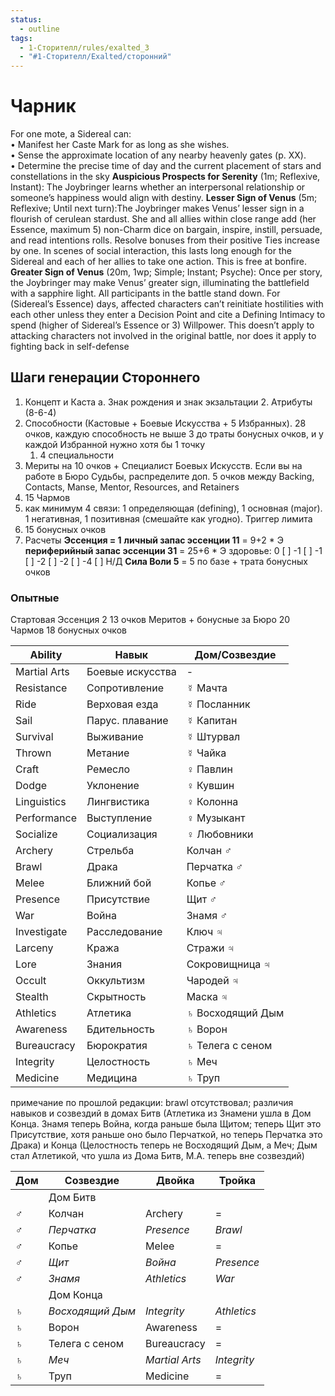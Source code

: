```yaml
---
status:
  - outline
tags:
  - 1-Сторителл/rules/exalted_3
  - "#1-Сторителл/Exalted/сторонний"
---
```


# Чарник
For one mote, a Sidereal can:  
• Manifest her Caste Mark for as long as she wishes.  
• Sense the approximate location of any nearby heavenly gates (p. XX).  
• Determine the precise time of day and the current placement of stars and constellations in the sky
**Auspicious Prospects for Serenity** (1m; Reflexive, Instant): The Joybringer learns whether an interpersonal relationship or someone’s happiness would align with destiny.
**Lesser Sign of Venus** (5m; Reflexive; Until next turn):The Joybringer makes Venus’ lesser sign in a flourish of cerulean stardust. She and all allies within close range add (her Essence, maximum 5) non-Charm dice on bargain, inspire, instill, persuade, and read intentions rolls. Resolve bonuses from their positive Ties increase by one. In scenes of social interaction, this lasts long enough for the Sidereal and each of her allies to take one action. This is free at bonfire.
**Greater Sign of Venus** (20m, 1wp; Simple; Instant; Psyche): Once per story, the Joybringer may make Venus’ greater sign, illuminating the battlefield with a sapphire light. All participants in the battle stand down. For (Sidereal’s Essence) days, affected characters can’t reinitiate hostilities with each other unless they enter a Decision Point and cite a Defining Intimacy to spend (higher of Sidereal’s Essence or 3) Willpower. This doesn’t apply to attacking characters not involved in the original battle, nor does it apply to fighting back in self-defense


## Шаги генерации Стороннего
 1. Концепт и Каста
 а. Знак рождения и знак экзальтации  2. Атрибуты (8-6-4)
 2. Способности (Кастовые + Боевые Искусства + 5 Избранных). 28 очков, каждую способность не выше 3 до траты бонусных очков, и у каждой Избранной нужно хотя бы 1 точку
	 1. 4 специальности
 3. Мериты на 10 очков + Специалист Боевых Искусств. Если вы на работе в Бюро Судьбы, распределите доп. 5 очков между Backing, Contacts, Manse, Mentor, Resources, and Retainers
 4. 15 Чармов
 5. как минимум 4 связи: 1 определяющая (defining), 1 основная (major). 1 негативная, 1 позитивная (смешайте как угодно). Триггер лимита
 6. 15 бонусных очков
 7. Расчеты
**Эссенция = 1**
**личный запас эссенции 11** = 9+2 * Э
**периферийный запас эссенции 31** = 25+6 * Э
здоровье: 0 [ ] -1 [ ] -1 [ ] -2 [ ] -2 [ ] -4 [ ] Н/Д
**Сила Воли 5** = 5 по базе + трата бонусных очков
### Опытные
Стартовая Эссенция 2
13 очков Меритов + бонусные за Бюро
20 Чармов
18 бонусных очков



| Ability         | Навык                | Дом/Созвездие    |
| --------------- | -------------------- | ---------------- |
| Martial Arts    | Боевые искусства | -                |
| Resistance      | Сопротивление        | ☿ Мачта          |
| Ride            | Верховая езда        | ☿ Посланник      |
| Sail            | Парус. плавание      | ☿ Капитан        |
| Survival        | Выживание            | ☿ Штурвал        |
| Thrown      | Метание          | ☿ Чайка          |
| Craft       | Ремесло          | ♀ Павлин         |
| Dodge       | Уклонение        | ♀ Кувшин         |
| Linguistics | Лингвистика      | ♀ Колонна        |
| Performance | Выступление      | ♀ Музыкант       |
| Socialize   | Социализация     | ♀ Любовники      |
| Archery         | Стрельба             | Колчан ♂         |
| Brawl           | Драка                | Перчатка ♂       |
| Melee           | Ближний бой          | Копье ♂          |
| Presence      | Присутствие        | Щит ♂            |
| War             | Война                | Знамя ♂          |
| Investigate     | Расследование        | Ключ ♃           |
| Larceny         | Кража                | Стражи ♃         |
| Lore        | Знания           | Сокровищница ♃   |
| Occult        | Оккультизм         | Чародей ♃        |
| Stealth         | Скрытность           | Маска ♃          |
| Athletics       | Атлетика             | ♄ Восходящий Дым |
| Awareness       | Бдительность         | ♄ Ворон          |
| Bureaucracy | Бюрократия       | ♄ Телега с сеном |
| Integrity   | Целостность      | ♄ Меч            |
| Medicine        | Медицина             | ♄ Труп           |



примечание по прошлой редакции: brawl отсутствовал; различия навыков и созвездий в домах Битв (Атлетика из Знамени ушла в Дом Конца. Знамя теперь Война, когда раньше была Щитом; теперь Щит это Присутствие, хотя раньше оно было Перчаткой, но теперь Перчатка это Драка) и Конца (Целостность теперь не Восходящий Дым, а Меч; Дым стал Атлетикой, что ушла из Дома Битв, М.А. теперь вне созвездий)

| Дом | Созвездие        | Двойка         | Тройка      |
| --- | ---------------- | -------------- | ----------- |
|     | Дом Битв         |                |             |
| ♂   | Колчан           | Archery        | =           |
| ♂   | *Перчатка*       | *Presence*     | *Brawl*     |
| ♂   | Копье            | Melee          | =           |
| ♂   | *Щит*            | *Война*        | *Presence*  |
| ♂   | *Знамя*          | *Athletics*    | *War*       |
|     | Дом Конца        |                |             |
| ♄   | *Восходящий Дым* | *Integrity*    | *Athletics* |
| ♄   | Ворон            | Awareness      | =           |
| ♄   | Телега с сеном   | Bureaucracy    | =           |
| ♄   | *Меч*            | *Martial Arts* | *Integrity* |
| ♄   | Труп             | Medicine       | =           |



